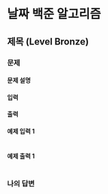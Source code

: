 # 날짜 백준 알고리즘

## 제목 (Level Bronze)

### 문제
#### 문제 설명

#### 입력

#### 출력

#### 예제 입력 1
```
```

#### 예제 출력 1
```
```

### 나의 답변
```python

```